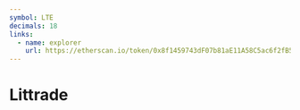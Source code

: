 ```yaml
---
symbol: LTE
decimals: 18
links:
  - name: explorer
    url: https://etherscan.io/token/0x8f1459743dF07b81aE11A58C5ac6f2fB5fC8F095
---
```


# Littrade
